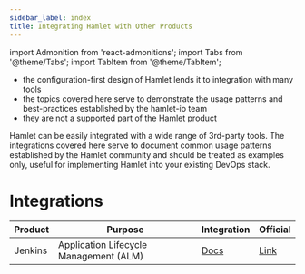 ```yaml
---
sidebar_label: index
title: Integrating Hamlet with Other Products
---
```

import Admonition from 'react-admonitions';
import Tabs from '@theme/Tabs';
import TabItem from '@theme/TabItem';

* the configuration-first design of Hamlet lends it to integration with many tools
* the topics covered here serve to demonstrate the usage patterns and best-practices established by the hamlet-io team
* they are not a supported part of the Hamlet product

Hamlet can be easily integrated with a wide range of 3rd-party tools. The integrations covered here serve to document common usage patterns established by the Hamlet community and should be treated as examples only, useful for implementing Hamlet into your existing DevOps stack.


# Integrations

| Product | Purpose | Integration | Official |
|---------|---------|-------------|----------|
| Jenkins | Application Lifecycle Management (ALM) | [Docs](./jenkins/index) | [Link](https://www.jenkins.io/) |


